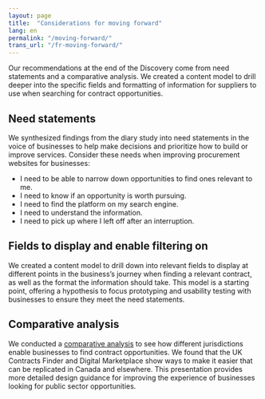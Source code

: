 ```yaml
---
layout: page
title:  "Considerations for moving forward"
lang: en
permalink: "/moving-forward/"
trans_url: "/fr-moving-forward/"
---
```


Our recommendations at the end of the Discovery come from need statements and a comparative analysis. We created a content model to drill deeper into the specific fields and formatting of information for suppliers to use when searching for contract opportunities.

## Need statements
We synthesized findings from the diary study into need statements in the voice of businesses to help make decisions and prioritize how to build or improve services. Consider these needs when improving procurement websites for businesses:
* I need to be able to narrow down opportunities to find ones relevant to me.
* I need to know if an opportunity is worth pursuing.
* I need to find the platform on my search engine.
* I need to understand the information.
* I need to pick up where I left off after an interruption.

## Fields to display and enable filtering on
We created a content model to drill down into relevant fields to display at different points in the business’s journey when finding a relevant contract, as well as the format the information should take. This model is a starting point, offering a hypothesis to focus prototyping and usability testing with businesses to ensure they meet the need statements. 

## Comparative analysis
We conducted a [comparative analysis](/pages/en/ComparativeAnalysisPublic.pdf) to see how different jurisdictions enable businesses to find contract opportunities. We found that the UK Contracts Finder and Digital Marketplace show ways to make it easier that can be replicated in Canada and elsewhere. This presentation provides more detailed design guidance for improving the experience of businesses looking for public sector opportunities.



